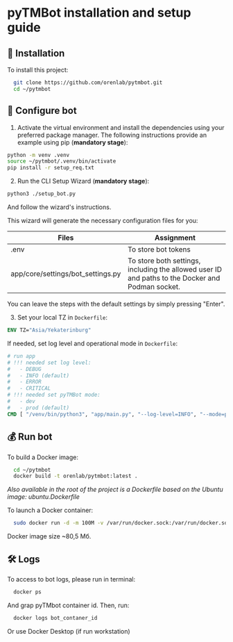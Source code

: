 # pyTMBot installation and setup guide

## 🔌 Installation

To install this project:

```bash
  git clone https://github.com/orenlab/pytmbot.git
  cd ~/pytmbot
```

## 🧪 Configure bot

1. Activate the virtual environment and install the dependencies using your preferred package manager.
   The following instructions provide an example using pip (__mandatory stage__):

```bash
python -m venv .venv
source ~/pytmbot/.venv/bin/activate
pip install -r setup_req.txt
```

2. Run the CLI Setup Wizard (__mandatory stage__):

```bash
python3 ./setup_bot.py
```

And follow the wizard's instructions.

This wizard will generate the necessary configuration files for you:

| Files                             | Assignment                                                                                       |
|-----------------------------------|--------------------------------------------------------------------------------------------------|
| .env                              | To store bot tokens                                                                              |
| app/core/settings/bot_settings.py | To store both settings, including the allowed user ID and paths to the Docker and Podman socket. |

You can leave the steps with the default settings by simply pressing "Enter".

3. Set your local TZ in `Dockerfile`:

```dockerfile
ENV TZ="Asia/Yekaterinburg"
```

If needed, set log level and operational mode in `Dockerfile`:

```dockerfile
# run app
# !!! needed set log level:
#   - DEBUG
#   - INFO (default)
#   - ERROR
#   - CRITICAL
# !!! needed set pyTMBot mode:
#   - dev
#   - prod (default)
CMD [ "/venv/bin/python3", "app/main.py", "--log-level=INFO", "--mode=prod" ]
```

## 💰 Run bot

To build a Docker image:

```bash
  cd ~/pytmbot
  docker build -t orenlab/pytmbot:latest .
```

*Also available in the root of the project is a Dockerfile based on the Ubuntu image: ubuntu.Dockerfile*

To launch a Docker container:

```bash
  sudo docker run -d -m 100M -v /var/run/docker.sock:/var/run/docker.sock:ro --restart=always --name=pytmbot --pid=host --security-opt=no-new-privileges orenlab/pytmbot:latest
```

Docker image size ~80,5 Мб.

## 🛠 Logs

To access to bot logs, please run in terminal:

```bash
  docker ps
```

And grap pyTMbot container id. Then, run:

```bash
  docker logs bot_contaner_id
```

Or use Docker Desktop (if run workstation)
